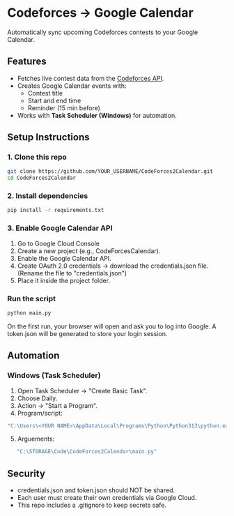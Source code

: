 # Codeforces → Google Calendar
Automatically sync upcoming Codeforces contests to your Google Calendar.

## Features
- Fetches live contest data from the [Codeforces API](https://codeforces.com/api).
- Creates Google Calendar events with:
  - Contest title
  - Start and end time
  - Reminder (15 min before)
- Works with **Task Scheduler (Windows)** for automation.
## Setup Instructions

### 1️. Clone this repo
```bash
git clone https://github.com/YOUR_USERNAME/CodeForces2Calendar.git
cd CodeForces2Calendar
```
### 2. Install dependencies
```bash
pip install -r requirements.txt
```
### 3. Enable Google Calendar API
1. Go to Google Cloud Console
2. Create a new project (e.g., CodeForcesCalendar).
3. Enable the Google Calendar API.
4. Create OAuth 2.0 credentials → download the credentials.json file. (Rename the file to "credentials.json")
5. Place it inside the project folder.

### Run the script
```bash
python main.py
```
On the first run, your browser will open and ask you to log into Google.
A token.json will be generated to store your login session.

## Automation
### Windows (Task Scheduler)
1. Open Task Scheduler → "Create Basic Task".
2. Choose Daily.
3. Action → "Start a Program".
4. Program/script:
```bash
"C:\Users\<YOUR NAME>\AppData\Local\Programs\Python\Python313\python.exe"
```
5. Arguements:
```bash
   "C:\STORAGE\Code\CodeForces2Calendar\main.py"
```

## Security
- credentials.json and token.json should NOT be shared.
- Each user must create their own credentials via Google Cloud.
- This repo includes a .gitignore to keep secrets safe.
